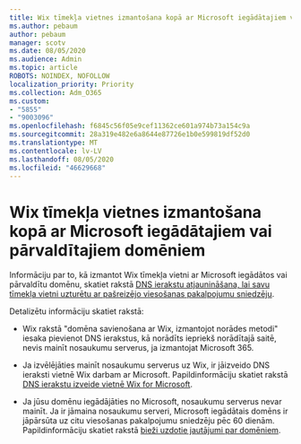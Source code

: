 ```yaml
---
title: Wix tīmekļa vietnes izmantošana kopā ar Microsoft iegādātajiem vai pārvaldītajiem domēniem
ms.author: pebaum
author: pebaum
manager: scotv
ms.date: 08/05/2020
ms.audience: Admin
ms.topic: article
ROBOTS: NOINDEX, NOFOLLOW
localization_priority: Priority
ms.collection: Adm_O365
ms.custom:
- "5855"
- "9003096"
ms.openlocfilehash: f6845c56f05e9cef11362ce601a974b73a154c9a
ms.sourcegitcommit: 28a319e482e6a8644e87726e1b0e599819df52d0
ms.translationtype: MT
ms.contentlocale: lv-LV
ms.lasthandoff: 08/05/2020
ms.locfileid: "46629668"
---
```

# <a name="using-a-wix-website-with-microsoft-purchased-or-managed-domains"></a>Wix tīmekļa vietnes izmantošana kopā ar Microsoft iegādātajiem vai pārvaldītajiem domēniem

Informāciju par to, kā izmantot Wix tīmekļa vietni ar Microsoft iegādātos vai pārvaldītu domēnu, skatiet rakstā [DNS ierakstu atjaunināšana, lai savu tīmekļa vietni uzturētu ar pašreizējo viesošanas pakalpojumu sniedzēju](https://docs.microsoft.com/microsoft-365/admin/dns/update-dns-records-to-retain-current-hosting-provider).

Detalizētu informāciju skatiet rakstā: 

- Wix rakstā "domēna savienošana ar Wix, izmantojot norādes metodi" iesaka pievienot DNS ierakstus, kā norādīts iepriekš norādītajā saitē, nevis mainīt nosaukumu serverus, ja izmantojat Microsoft 365.

- Ja izvēlējāties mainīt nosaukumu serverus uz Wix, ir jāizveido DNS ieraksti vietnē Wix darbam ar Microsoft. Papildinformāciju skatiet rakstā [DNS ierakstu izveide vietnē Wix for Microsoft](https://docs.microsoft.com/microsoft-365/admin/dns/create-dns-records-at-wix).

- Ja jūsu domēnu iegādājāties no Microsoft, nosaukumu serverus nevar mainīt. Ja ir jāmaina nosaukumu serveri, Microsoft iegādātais domēns ir jāpārsūta uz citu viesošanas pakalpojumu sniedzēju pēc 60 dienām. Papildinformāciju skatiet rakstā [bieži uzdotie jautājumi par domēniem](https://docs.microsoft.com/microsoft-365/admin/setup/domains-faq#can-i-transfer-a-domain-i-purchased-from-microsoft-to-another-provider).